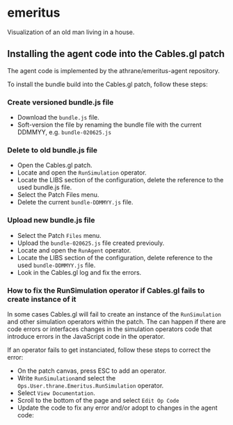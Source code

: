 # emeritus
Visualization of an old man living in a house. 

## Installing the agent code into the Cables.gl patch

The agent code is implemented by the athrane/emeritus-agent repository.

To install the bundle build into the Cables.gl patch, follow these steps:

### Create versioned bundle.js file

* Download the `bundle.js` file.
* Soft-version the file by renaming the bundle file with the current DDMMYY, e.g. `bundle-020625.js`

### Delete to old bundle.js file

* Open the Cables.gl patch.
* Locate and open the `RunSimulation` operator.
* Locate the LIBS section of the configuration, delete the reference to the used bundle.js file.
* Select the Patch Files menu.
* Delete the current `bundle-DDMMYY.js` file.

### Upload new bundle.js file

* Select the Patch `Files` menu.
* Upload the `bundle-020625.js` file created previouly.
* Locate and open the `RunAgent` operator.
* Locate the LIBS section of the configuration, delete reference to the used `bundle-DDMMYY.js` file. 
* Look in the Cables.gl log and fix the errors.

### How to fix the RunSimulation operator if Cables.gl fails to create instance of it 

In some cases Cables.gl will fail to create an instance of the `RunSimulation` and other simulation operators within the patch. 
The can happen if there are code errors or interfaces changes in the simulation operators code that introduce errors in the JavaScript code in the operator.

If an operator fails to get instanciated, follow these steps to correct the error:

* On the patch canvas, press ESC to add an operator.
* Write `RunSimulation`and select the `Ops.User.thrane.Emeritus.RunSimulation` operator.
* Select `View Documentation`.
* Scroll to the bottom of the page and select `Edit Op Code`
* Update the code to fix any error and/or adopt to changes in the agent code:
   
